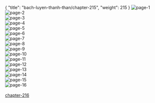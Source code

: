 { "title": "bach-luyen-thanh-than/chapter-215", "weight": 215 }
<img src="bach-luyen-thanh-than_0215_01-02c280dcba0f0f85ea8c8cb0140ee4ab.webp" alt="page-1" origin="http://1.bp.blogspot.com/-KW467CxQrC0/Wsg-JaaRq7I/AAAAAAAAg4A/B1zqbcC15cUC3pYlaRzPT_hTomBEImilgCLcBGAs/s1600/1.jpg?imgmax=0"><br/>
<img src="bach-luyen-thanh-than_0215_02-f1281a519d74b09386b55ef3755bb128.webp" alt="page-2" origin="http://1.bp.blogspot.com/-QIPVlkqvTBQ/Wsg-NdR5CaI/AAAAAAAAg4k/gZeNDWRjP_08Sg90CMEfEQ_qk_6JdSHiQCLcBGAs/s1600/2.jpg?imgmax=0"><br/>
<img src="bach-luyen-thanh-than_0215_03-5fcb99a490621d1ec8639559e7536081.webp" alt="page-3" origin="http://1.bp.blogspot.com/-z-Bo31zd5A4/Wsg-Nqapk5I/AAAAAAAAg4o/krJ0624bjV87d86tO_u6eq0wEqht-DkRACLcBGAs/s1600/3.jpg?imgmax=0"><br/>
<img src="bach-luyen-thanh-than_0215_04-1377daff8820a4743e3702f64da283fd.webp" alt="page-4" origin="http://1.bp.blogspot.com/-sPc7eqKJzKQ/Wsg-N9dfSBI/AAAAAAAAg4s/8yf20jARDMEYEEGK8XGnuqbVi5mGUBtVwCLcBGAs/s1600/4.jpg?imgmax=0"><br/>
<img src="bach-luyen-thanh-than_0215_05-849a904aeb99e2a67c29e64791e0b0d0.webp" alt="page-5" origin="http://1.bp.blogspot.com/-12uFMkZcEKk/Wsg-OvHHO1I/AAAAAAAAg4w/GaS5rXOhw28BhTXC14jmZe8zSyCkyUo7wCLcBGAs/s1600/7.jpg?imgmax=0"><br/>
<img src="bach-luyen-thanh-than_0215_06-d97f5ae4d6fc5a034db58180459307ec.webp" alt="page-6" origin="http://1.bp.blogspot.com/-TcYkyHs23QI/Wsg-Oxx1rWI/AAAAAAAAg40/eedLzVWPK0I1AU2b4xFGvQMbzfvJRgpsACLcBGAs/s1600/8.jpg?imgmax=0"><br/>
<img src="bach-luyen-thanh-than_0215_07-fb672cd5d88064b01d02022a45cadf0b.webp" alt="page-7" origin="http://1.bp.blogspot.com/-l-GzieX_1yI/Wsg-O8r8WVI/AAAAAAAAg44/oUx0FL9y7-4iFdzrsV9e0LcBvTILb7N0wCLcBGAs/s1600/9.jpg?imgmax=0"><br/>
<img src="bach-luyen-thanh-than_0215_08-046ac28fe27a12afa5dc17da4c5cef1b.webp" alt="page-8" origin="http://1.bp.blogspot.com/-bMh2dyhIS_E/Wsg-Jd_VKHI/AAAAAAAAg4E/UmEvm7_MumA6bnscHsLtGMURiphUOlKEACLcBGAs/s1600/10.jpg?imgmax=0"><br/>
<img src="bach-luyen-thanh-than_0215_09-fa0428845e12e30656e18f5088c000d9.webp" alt="page-9" origin="http://1.bp.blogspot.com/-008OgbCj32s/Wsg-JXD9c_I/AAAAAAAAg38/4826C48BSN48GiT1HZl3TAWkv0UsU_HZACLcBGAs/s1600/11.jpg?imgmax=0"><br/>
<img src="bach-luyen-thanh-than_0215_10-333ffe0091664e2d3acfabaaa053bccd.webp" alt="page-10" origin="http://1.bp.blogspot.com/-IJhMKmRLLFk/Wsg-KVmhk4I/AAAAAAAAg4M/XN7nksCCJ-I05qNn9347AFqevuQmbQB_ACLcBGAs/s1600/12.jpg?imgmax=0"><br/>
<img src="bach-luyen-thanh-than_0215_11-9cfa03da98d2e4156b40c46d9ee53937.webp" alt="page-11" origin="http://1.bp.blogspot.com/-GWzGB21bL3s/Wsg-KVi-yzI/AAAAAAAAg4I/aR6cejViWNsLJWl___OuEWdvbK7d5rZOACLcBGAs/s1600/13.jpg?imgmax=0"><br/>
<img src="bach-luyen-thanh-than_0215_12-8a1e00aac0d98d9bad4f15859cfea0fe.webp" alt="page-12" origin="http://1.bp.blogspot.com/-ZpKEHxM5HgI/Wsg-KsaeEPI/AAAAAAAAg4Q/T3p2Uk24Y_4UWkXuj_9fiy9LiXlI3Q6IwCLcBGAs/s1600/14.jpg?imgmax=0"><br/>
<img src="bach-luyen-thanh-than_0215_13-a7e19e58f26f326394e24c34df37ddae.webp" alt="page-13" origin="http://1.bp.blogspot.com/-vFqC_wPyiGc/Wsg-LXVo5FI/AAAAAAAAg4U/j7hPdzG9bJwUWRM2J5SB682USPiLxCaEwCLcBGAs/s1600/15.jpg?imgmax=0"><br/>
<img src="bach-luyen-thanh-than_0215_14-8ddcc50270302bb3e5dde27b37957f0c.webp" alt="page-14" origin="http://1.bp.blogspot.com/-DpJlCGL60Tk/Wsg-MMvsDYI/AAAAAAAAg4Y/_T0a3uT_Z7QjJkLI3LAVRYhRTnxCJJrIQCLcBGAs/s1600/16.jpg?imgmax=0"><br/>
<img src="bach-luyen-thanh-than_0215_15-ed0a2f1ce2b110e421bf0907a67b943f.webp" alt="page-15" origin="http://1.bp.blogspot.com/-U6khSZPYOUo/Wsg-MsJWn4I/AAAAAAAAg4c/N3QgtmfHTEwUub1CGs0vQDTjz9hWgRTxwCLcBGAs/s1600/17.jpg?imgmax=0"><br/>
<img src="bach-luyen-thanh-than_0215_16-1000x1382-11c3578486e054e59e19d4faaacb1e29.webp" alt="page-16" origin="http://1.bp.blogspot.com/-Cdk4WMV1ybs/Wsg-NPhsUbI/AAAAAAAAg4g/6BKsL-K-vZUGGy-1AWIB0_zKhNScr-4DgCLcBGAs/s1600/18.jpg?imgmax=0"><br/>
<br/><a class="nextchap" href="/bach-luyen-thanh-than/chapter-216">chapter-216</a>
